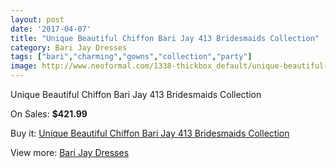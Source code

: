 ```yaml
---
layout: post
date: '2017-04-07'
title: "Unique Beautiful Chiffon Bari Jay 413 Bridesmaids Collection"
category: Bari Jay Dresses
tags: ["bari","charming","gowns","collection","party"]
image: http://www.neoformal.com/1338-thickbox_default/unique-beautiful-chiffon-bari-jay-413-bridesmaids-collection.jpg
---
```

Unique Beautiful Chiffon Bari Jay 413 Bridesmaids Collection

On Sales: **$421.99**
<a href="https://www.neoformal.com/en/bari-jay-dresses/480-unique-beautiful-chiffon-bari-jay-413-bridesmaids-collection.html"><amp-img layout="responsive" width="600" height="600" src="//www.neoformal.com/1338-thickbox_default/unique-beautiful-chiffon-bari-jay-413-bridesmaids-collection.jpg" alt="Unique Beautiful Chiffon Bari Jay 413 Bridesmaids Collection 0" /></a>
<a href="https://www.neoformal.com/en/bari-jay-dresses/480-unique-beautiful-chiffon-bari-jay-413-bridesmaids-collection.html"><amp-img layout="responsive" width="600" height="600" src="//www.neoformal.com/1342-thickbox_default/unique-beautiful-chiffon-bari-jay-413-bridesmaids-collection.jpg" alt="Unique Beautiful Chiffon Bari Jay 413 Bridesmaids Collection 1" /></a>
<a href="https://www.neoformal.com/en/bari-jay-dresses/480-unique-beautiful-chiffon-bari-jay-413-bridesmaids-collection.html"><amp-img layout="responsive" width="600" height="600" src="//www.neoformal.com/1341-thickbox_default/unique-beautiful-chiffon-bari-jay-413-bridesmaids-collection.jpg" alt="Unique Beautiful Chiffon Bari Jay 413 Bridesmaids Collection 2" /></a>
<a href="https://www.neoformal.com/en/bari-jay-dresses/480-unique-beautiful-chiffon-bari-jay-413-bridesmaids-collection.html"><amp-img layout="responsive" width="600" height="600" src="//www.neoformal.com/1340-thickbox_default/unique-beautiful-chiffon-bari-jay-413-bridesmaids-collection.jpg" alt="Unique Beautiful Chiffon Bari Jay 413 Bridesmaids Collection 3" /></a>
<a href="https://www.neoformal.com/en/bari-jay-dresses/480-unique-beautiful-chiffon-bari-jay-413-bridesmaids-collection.html"><amp-img layout="responsive" width="600" height="600" src="//www.neoformal.com/1339-thickbox_default/unique-beautiful-chiffon-bari-jay-413-bridesmaids-collection.jpg" alt="Unique Beautiful Chiffon Bari Jay 413 Bridesmaids Collection 4" /></a>

Buy it: [Unique Beautiful Chiffon Bari Jay 413 Bridesmaids Collection](https://www.neoformal.com/en/bari-jay-dresses/480-unique-beautiful-chiffon-bari-jay-413-bridesmaids-collection.html "Unique Beautiful Chiffon Bari Jay 413 Bridesmaids Collection")

View more: [Bari Jay Dresses](https://www.neoformal.com/en/6-bari-jay-dresses "Bari Jay Dresses")